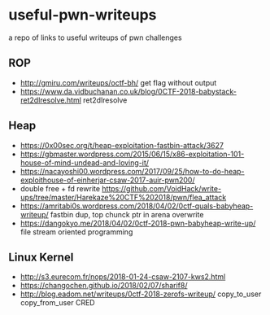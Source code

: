 # useful-pwn-writeups
a repo of links to useful writeups of pwn challenges

## ROP
+ http://gmiru.com/writeups/octf-bh/ get flag without output
+ https://www.da.vidbuchanan.co.uk/blog/0CTF-2018-babystack-ret2dlresolve.html ret2dlresolve


## Heap
+ https://0x00sec.org/t/heap-exploitation-fastbin-attack/3627
+ https://gbmaster.wordpress.com/2015/06/15/x86-exploitation-101-house-of-mind-undead-and-loving-it/
+ https://nacayoshi00.wordpress.com/2017/09/25/how-to-do-heap-exploithouse-of-einherjar-csaw-2017-auir-pwn200/
+ double free + fd rewrite https://github.com/VoidHack/write-ups/tree/master/Harekaze%20CTF%202018/pwn/flea_attack
+ https://amritabi0s.wordpress.com/2018/04/02/0ctf-quals-babyheap-writeup/ fastbin dup, top chunck ptr in arena overwrite
+ https://dangokyo.me/2018/04/02/0ctf-2018-pwn-babyheap-write-up/ file stream oriented programming

## Linux Kernel
+ http://s3.eurecom.fr/nops/2018-01-24-csaw-2107-kws2.html
+ https://changochen.github.io/2018/02/07/sharif8/
+ http://blog.eadom.net/writeups/0ctf-2018-zerofs-writeup/ copy_to_user copy_from_user CRED
